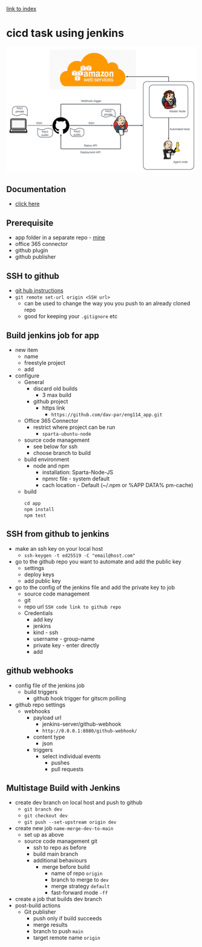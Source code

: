[link to index](/readme.md)  
# cicd task using jenkins
![jenkins pipeline](/Documentation/resources/jenkins_diagram.png)  

## Documentation
- [click here](/Documentation/docs/cicd.md)  

## Prerequisite
- app folder in a separate repo - [mine](https://github.com/dav-par/eng114_app)  
- office 365 connector
- github plugin
- github publisher

## SSH to github
- [git hub instructions](https://docs.github.com/en/authentication/connecting-to-github-with-ssh)
- `git remote set-url origin <SSH url>`
    - can be used to change the way you you push to an already cloned repo
    - good for keeping your `.gitignore` etc


## Build jenkins job for app
- new item
    - name
    - freestyle project
    - add
- configure
    - General  
        - discard old builds
            - 3 max build
        - github project
            - https link 
                - `https://github.com/dav-par/eng114_app.git`
    - Office 365 Connector
        - restrict where project can be run
            - `sparta-ubuntu-node`
    - source code management
        - see below for ssh
        - choose branch to build
    - build environment
        - node and npm
            - installation: Sparta-Node-JS
            - npmrc file - system default
            - cach location - Default (~/.npm or %APP DATA% pm-cache)
    - build
        ```
        cd app
        npm install
        npm test
        ```

## SSH from github to jenkins
- make an ssh key on your local host
    - `ssh-keygen -t ed25519 -C "email@host.com"`
- go to the github repo you want to automate and add the public key
    - settings
    - deploy keys
    - add public key
- go to the config of the jenkins file and add the private key to job
    - source code management
    - git
    - repo url `SSH code link to github repo`
    - Credentials
        - add key
        - jenkins
        - kind - ssh
        - username - group-name
        - private key - enter directly
        - add


## github webhooks
- config file of the jenkins job
    - build triggers
        - github hook trigger for gitscm polling
- github repo settings
    - webhooks
        - payload url
            - jenkins-server/github-webhook
            - `http://0.0.0.1:8080/github-webhook/`
        - content type
            - json
        - triggers
            - select individual events
                - pushes
                - pull requests

## Multistage Build with Jenkins
- create dev branch on local host and push to github
    - `git branch dev`
    - `git checkout dev`
    - `git push --set-upstream origin dev`
- create new job `name-merge-dev-to-main`
    - set up as above
    - source code management git
        - ssh to repo as before
        - build main branch
        - additional behaviours
            - merge before build
                - name of repo `origin`
                - branch to merge to `dev`
                - merge strategy `default`
                - fast-forward mode `-ff`
- create a job that builds dev branch
- post-build actions
    - Git publisher
        - push only if build succeeds
        - merge results
        - branch to push `main`
        - target remote name `origin`